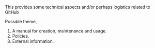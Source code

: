 This provides some technical aspects and/or perhaps logistics related to GitHub

Possible theme,

1. A manual for creation, maintenance and usage.
2. Policies.
3. External information.

